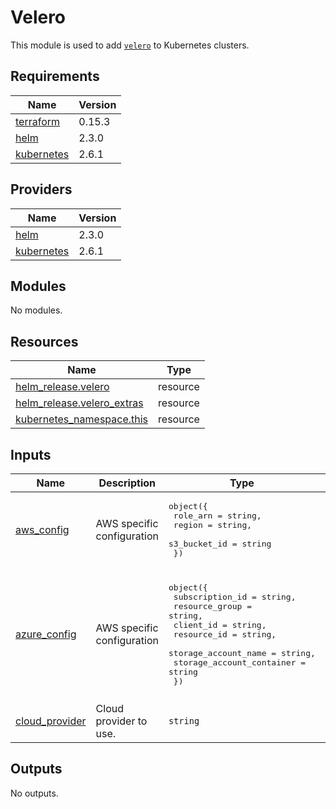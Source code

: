 # Velero

This module is used to add [`velero`](https://github.com/vmware-tanzu/velero) to Kubernetes clusters.

## Requirements

| Name | Version |
|------|---------|
| <a name="requirement_terraform"></a> [terraform](#requirement\_terraform) | 0.15.3 |
| <a name="requirement_helm"></a> [helm](#requirement\_helm) | 2.3.0 |
| <a name="requirement_kubernetes"></a> [kubernetes](#requirement\_kubernetes) | 2.6.1 |

## Providers

| Name | Version |
|------|---------|
| <a name="provider_helm"></a> [helm](#provider\_helm) | 2.3.0 |
| <a name="provider_kubernetes"></a> [kubernetes](#provider\_kubernetes) | 2.6.1 |

## Modules

No modules.

## Resources

| Name | Type |
|------|------|
| [helm_release.velero](https://registry.terraform.io/providers/hashicorp/helm/2.3.0/docs/resources/release) | resource |
| [helm_release.velero_extras](https://registry.terraform.io/providers/hashicorp/helm/2.3.0/docs/resources/release) | resource |
| [kubernetes_namespace.this](https://registry.terraform.io/providers/hashicorp/kubernetes/2.6.1/docs/resources/namespace) | resource |

## Inputs

| Name | Description | Type | Default | Required |
|------|-------------|------|---------|:--------:|
| <a name="input_aws_config"></a> [aws\_config](#input\_aws\_config) | AWS specific configuration | <pre>object({<br>    role_arn     = string,<br>    region       = string,<br>    s3_bucket_id = string<br>  })</pre> | <pre>{<br>  "region": "",<br>  "role_arn": "",<br>  "s3_bucket_id": ""<br>}</pre> | no |
| <a name="input_azure_config"></a> [azure\_config](#input\_azure\_config) | AWS specific configuration | <pre>object({<br>    subscription_id           = string,<br>    resource_group            = string,<br>    client_id                 = string,<br>    resource_id               = string,<br>    storage_account_name      = string,<br>    storage_account_container = string<br>  })</pre> | <pre>{<br>  "client_id": "",<br>  "resource_group": "",<br>  "resource_id": "",<br>  "storage_account_container": "",<br>  "storage_account_name": "",<br>  "subscription_id": "",<br>  "tenant_id": ""<br>}</pre> | no |
| <a name="input_cloud_provider"></a> [cloud\_provider](#input\_cloud\_provider) | Cloud provider to use. | `string` | `"azure"` | no |

## Outputs

No outputs.
